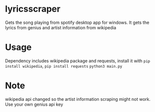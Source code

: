 # lyricsscraper
Gets the song playing from spotify desktop app for windows. It gets the lyrics from genius and artist information from wikipedia
# Usage
Dependency includes wikipedia package and requests, install it with `pip install wikipedia`, `pip install requests`
`python3 main.py`
# Note
wikipedia api changed so the artist information scraping might not work. 
Use your own genius api key
